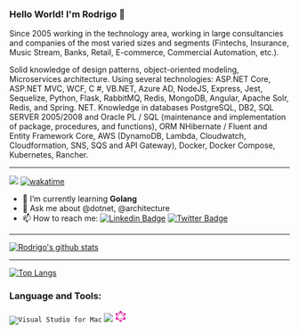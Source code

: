 ### Hello World! I'm Rodrigo 👋

Since 2005 working in the technology area, working in large consultancies and companies of the most varied sizes and segments (Fintechs, Insurance, Music Stream, Banks, Retail, E-commerce, Commercial Automation, etc.). 

Solid knowledge of design patterns, object-oriented modeling, Microservices architecture.
Using several technologies: ASP.NET Core, ASP.NET MVC, WCF, C #, VB.NET, Azure AD, NodeJS, Express, Jest, Sequelize, Python, Flask, RabbitMQ, Redis, MongoDB, Angular, Apache Solr, Redis, and Spring. NET. Knowledge in databases PostgreSQL, DB2, SQL SERVER 2005/2008 and Oracle PL / SQL (maintenance and implementation of package, procedures, and functions), ORM NHibernate / Fluent and Entity Framework Core, AWS (DynamoDB, Lambda, Cloudwatch, Cloudformation, SNS, SQS and API Gateway), Docker, Docker Compose, Kubernetes, Rancher.

----
[![](https://vistr.dev/badge?repo=rodrigodosanjosoliveira.rodrigodosanjosoliveira&corners=square)](https://github.com/rodrigodosanjosoliveira/vistr.dev)
[![wakatime](https://wakatime.com/badge/user/0a5ca1af-18a4-49f8-a87a-7989a8ee88f4.svg)](https://wakatime.com/@0a5ca1af-18a4-49f8-a87a-7989a8ee88f4)

<!-- - 🔭 I’m currently working on [**Vórtx**](https://vortx.com.br/) -->
- 🌱 I’m currently learning **Golang**
- 💬 Ask me about @dotnet, @architecture
- 📫 How to reach me: 
[![Linkedin Badge](https://img.shields.io/badge/-LinkedIn-blue?style=flat-square&logo=Linkedin&logoColor=white&link=https://www.linkedin.com/in/rodrigodosanjosoliveira/)](https://www.linkedin.com/in/rodrigodosanjosoliveira/)
[![Twitter Badge](https://img.shields.io/badge/-Twitter-1ca0f1?style=flat-square&labelColor=1ca0f1&logo=twitter&logoColor=white&link=https://twitter.com/orodrygw)](https://twitter.com/orodrygw)


----
[![Rodrigo's github stats](https://github-readme-stats.vercel.app/api?username=rodrigodosanjosoliveira&show=contribs&show_icons=true&count_private=true)](https://github.com/rodrigodosanjosoliveira/github-readme-stats)

----
[![Top Langs](https://github-readme-stats.vercel.app/api/top-langs/?username=rodrigodosanjosoliveira)](https://github.com/rodrigodosanjosoliveira/github-readme-stats)


### Language and Tools:


<code><img height="20" src="https://visualstudio.microsoft.com/wp-content/uploads/2019/09/VSforMacIcon2019-2.svg" alt="Visual Studio for Mac"></code>
<code><img height="20" src="https://encrypted-tbn0.gstatic.com/images?q=tbn%3AANd9GcR8j939O1D_T0vpNC61r6ndjVdx5PlAMdnkgQ&usqp=CAU"></code>
<code><img height="20" src="https://raw.githubusercontent.com/github/explore/5c058a388828bb5fde0bcafd4bc867b5bb3f26f3/topics/graphql/graphql.png"></code>

<!--
**rodrigodosanjosoliveira/rodrigodosanjosoliveira** is a ✨ _special_ ✨ repository because its `README.md` (this file) appears on your GitHub profile.

Here are some ideas to get you started:


<!-- - 🤔 I’m looking to collaborate on [**Herbs**](https://herbsjs.org/)
- 👯 I’m looking to collaborate on ...
- 🤔 I’m looking for help with ...
- 💬 Ask me about ...
- 📫 How to reach me: ...
- 😄 Pronouns: ...
- ⚡ Fun fact: ...
-->
